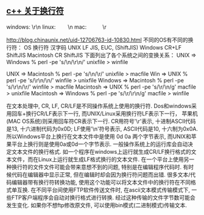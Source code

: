## [c++ 关于换行符](https://www.cnblogs.com/i80386/p/4599981.html)
windows: \r\n
linux: 　　\n
mac:　　　\r

http://blog.chinaunix.net/uid-12706763-id-10830.html
不同的OS有不同的换行符：
OS	换行符	汉字码
UNIX	LF	JIS, EUC, (ShiftJIS)
Windows	CR+LF	ShiftJIS
Macintosh	CR	ShiftJIS
下面列出了各个系统之间的变换关系：
UNIX => Windows
% perl -pe 's/\n/\r\n/' unixfile > winfile

UNIX => Macintosh
% perl -pe 's/\n/\r/' unixfile > macfile
Win => UNIX
% perl -pe 's/\r\n/\n/' winfile > unixfile
Windows => Macintosh
% perl -pe 's/\r\n/\r/' winfile > macfile
Macintosh => UNIX
% perl -pe 's/\r/\n/g' macfile > unixfile
Macintosh => Windows
% perl -pe 's/\r/\r\n/g' macfile > winfile

在文本处理中, CR, LF, CR/LF是不同操作系统上使用的换行符.
Dos和windows采用回车+换行CR/LF表示下一行, 
而UNIX/Linux采用换行符LF表示下一行，
苹果机(MAC OS系统)则采用回车符CR表示下一行.
CR用符号'\r'表示, 十进制ASCII代码是13, 十六进制代码为0x0D; 
LF使用'\n'符号表示, ASCII代码是10, 十六制为0x0A.
所以Windows平台上换行在文本文件中是使用 0d 0a 两个字节表示, 而UNIX和苹果平台上换行则是使用0a或0d一个字节表示.
一般操作系统上的运行库会自动决定文本文件的换行格式. 如一个程序在windows上运行就生成CR/LF换行格式的文本文件，而在Linux上运行就生成LF格式换行的文本文件.
在一个平台上使用另一种换行符的文件文件可能会带来意想不到的问题, 特别是在编辑程序代码时. 有时候代码在编辑器中显示正常, 但在编辑时却会因为换行符问题而出错.
很多文本/代码编辑器带有换行符转换功能, 使用这个功能可以将文本文件中的换行符在不同格式单互换.
在不同平台间使用FTP软件传送文件时, 在ascii文本模式传输模式下, 一些FTP客户端程序会自动对换行格式进行转换. 经过这种传输的文件字节数可能会发生变化. 如果你不想ftp修改原文件, 可以使用bin模式(二进制模式)传输文本.
